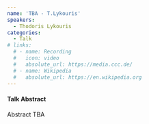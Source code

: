 ```yaml
---
name: 'TBA - T.Lykouris'
speakers:
  - Thodoris Lykouris
categories:
  - Talk
# links:
  # - name: Recording
  #   icon: video
  #   absolute_url: https://media.ccc.de/
  # - name: Wikipedia
  #   absolute_url: https://en.wikipedia.org
---
```


#### Talk Abstract

Abstract TBA